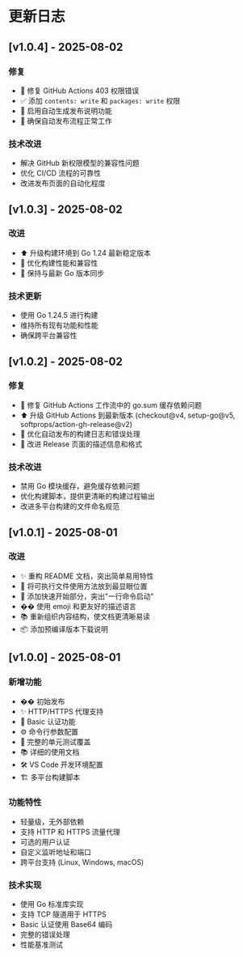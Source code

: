 # 更新日志

## [v1.0.4] - 2025-08-02

### 修复
- 🔧 修复 GitHub Actions 403 权限错误
- ✅ 添加 `contents: write` 和 `packages: write` 权限
- 📝 启用自动生成发布说明功能
- 🚀 确保自动发布流程正常工作

### 技术改进
- 解决 GitHub 新权限模型的兼容性问题
- 优化 CI/CD 流程的可靠性
- 改进发布页面的自动化程度

## [v1.0.3] - 2025-08-02

### 改进
- ⬆️ 升级构建环境到 Go 1.24 最新稳定版本
- 🚀 优化构建性能和兼容性
- 🔧 保持与最新 Go 版本同步

### 技术更新
- 使用 Go 1.24.5 进行构建
- 维持所有现有功能和性能
- 确保跨平台兼容性

## [v1.0.2] - 2025-08-02

### 修复
- 🔧 修复 GitHub Actions 工作流中的 go.sum 缓存依赖问题
- ⬆️ 升级 GitHub Actions 到最新版本 (checkout@v4, setup-go@v5, softprops/action-gh-release@v2)
- 📝 优化自动发布的构建日志和错误处理
- 🎨 改进 Release 页面的描述信息和格式

### 技术改进
- 禁用 Go 模块缓存，避免缓存依赖问题
- 优化构建脚本，提供更清晰的构建过程输出
- 改进多平台构建的文件命名规范

## [v1.0.1] - 2025-08-01

### 改进
- ✨ 重构 README 文档，突出简单易用特性
- 🎯 将可执行文件使用方法放到最显眼位置
- 📖 添加快速开始部分，突出"一行命令启动"
- �� 使用 emoji 和更友好的描述语言
- 📚 重新组织内容结构，使文档更清晰易读
- 📦 添加预编译版本下载说明

## [v1.0.0] - 2025-08-01

### 新增功能
- �� 初始发布
- ✨ HTTP/HTTPS 代理支持
- 🔐 Basic 认证功能
- ⚙️ 命令行参数配置
- 🧪 完整的单元测试覆盖
- 📚 详细的使用文档
- 🛠️ VS Code 开发环境配置
- 🏗️ 多平台构建脚本

### 功能特性
- 轻量级，无外部依赖
- 支持 HTTP 和 HTTPS 流量代理
- 可选的用户认证
- 自定义监听地址和端口
- 跨平台支持 (Linux, Windows, macOS)

### 技术实现
- 使用 Go 标准库实现
- 支持 TCP 隧道用于 HTTPS
- Basic 认证使用 Base64 编码
- 完整的错误处理
- 性能基准测试
